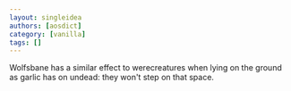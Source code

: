 ```yaml
---
layout: singleidea
authors: [aosdict]
category: [vanilla]
tags: []
---
```

Wolfsbane has a similar effect to werecreatures when lying on the ground as garlic has on undead: they won't step on that space.
